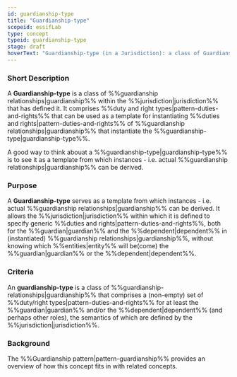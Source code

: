 ```yaml
---
id: guardianship-type
title: "Guardianship-type"
scopeid: essifLab
type: concept
typeid: guardianship-type
stage: draft
hoverText: "Guardianship-type (in a Jurisdiction): a class of Guardianships (relationships) within the Jurisdiction that has defined it."
---
```


### Short Description
A **Guardianship-type** is a class of %%guardianship relationships|guardianship%% within the %%jurisdiction|jurisdiction%% that has defined it. It comprises %%duty and right types|pattern-duties-and-rights%% that can be used as a template for instantiating %%duties and rights|pattern-duties-and-rights%% of %%guardianship relationships|guardianship%% that instantiate the %%guardianship-type|guardianship-type%%.

A good way to think abouat a %%guardianship-type|guardianship-type%% is to see it as a template from which instances - i.e. actual %%guardianship relationships|guardianship%% can be derived.

### Purpose
A **Guardianship-type** serves as a template from which instances - i.e. actual %%guardianship relationships|guardianship%% can be derived. It allows the %%jurisdiction|jurisdiction%% within which it is defined to specify generic %%duties and rights|pattern-duties-and-rights%%, both for the %%guardian|guardian%% and the %%dependent|dependent%% in (instantiated) %%guardianship relationships|guardianship%%, without knowing which %%entities|entity%% will be(come) the %%guardian|guardian%% or the %%dependent|dependent%%.

### Criteria
An **guardianship-type** is a class of %%guardianship-relationships|guardianship%% that comprises a (non-empty) set of %%duty/right types|pattern-duties-and-rights%% for at least the %%guardian|guardian%% and/or the %%dependent|dependent%% (and perhaps other roles), the semantics of which are defined by the %%jurisdiction|jurisdiction%%.

### Background
The %%Guardianship pattern|pattern-guardianship%% provides an overview of how this concept fits in with related concepts.